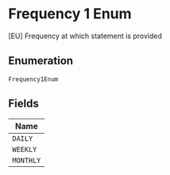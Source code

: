 
# Frequency 1 Enum

[EU] Frequency at which statement is provided

## Enumeration

`Frequency1Enum`

## Fields

| Name |
|  --- |
| `DAILY` |
| `WEEKLY` |
| `MONTHLY` |

